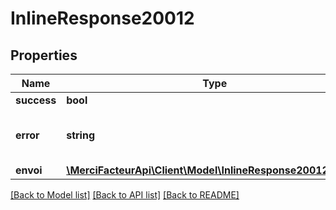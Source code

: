 # InlineResponse20012

## Properties

| Name        | Type                                                                                 | Description                                | Notes      |
| ----------- | ------------------------------------------------------------------------------------ | ------------------------------------------ | ---------- |
| **success** | **bool**                                                                             |                                            | [optional] |
| **error**   | **string**                                                                           | le code d&#x27;erreur en cas d&#x27;erreur | [optional] |
| **envoi**   | [**\MerciFacteurApi\Client\Model\InlineResponse20012Envoi[]**](InlineResponse20012Envoi.md) |                                            | [optional] |

[[Back to Model list]](../../README.md#documentation-for-models) [[Back to API list]](../../README.md#documentation-for-api-endpoints) [[Back to README]](../../README.md)
